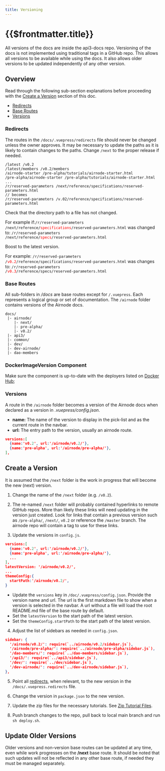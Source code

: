 ```yaml
---
title: Versioning
---
```


# {{$frontmatter.title}}

<TocHeader />
<TOC class="table-of-contents" :include-level="[2,3]" />

All versions of the docs are inside the api3-docs repo. Versioning of the docs
is not implemented using traditional tags in a GitHub repo. This allows all
versions to be available while using the docs. It also allows older versions to
be updated independently of any other version.

## Overview

Read through the following sub-section explanations before proceeding with the
[Create a Version](./versioning.md#create-a-version) section of this doc.

- [Redirects](./versioning.md#redirects)
- [Base Routes](./versioning.md#base-routes)
- [Versions](./versioning.md#versions)

### Redirects

The routes in the `/docs/.vuepress/redirects` file should never be changed
unless the owner approves. It may be necessary to update the paths as it is
likely to contain changes to the paths. Change `/next` to the proper release if
needed.

```{6-8}
/latest /v0.2
/latest/members /v0.2/members
/airnode-starter /pre-alpha/tutorials/airnode-starter.html
/pre-alpha/airnode-starter /pre-alpha/tutorials/airnode-starter.html
...
/r/reserved-parameters /next/reference/specifications/reserved-parameters.html
// becomes
/r/reserved-parameters /v.02/reference/specifications/reserved-parameters.html
```

Check that the directory path to a file has not changed.

For example if:<code>/r/reserved-parameters
/next/reference/<span style="color:red;">specifications</span>/reserved-parameters.html</code>
was changed to: <code>/r/reserved-parameters
/next/reference/<span style="color:red;">specs</span>/reserved-parameters.html</code>

Boost to the latest version.

For example: <code>/r/reserved-parameters
/<span style="color:red;">v0.2</span>/reference/specifications/reserved-parameters.html</code>
was changes to: <code>/r/reserved-parameters
/<span style="color:red;">v0.3</span>/reference/specs/reserved-parameters.html</code>

### Base Routes

All sub-folders in _/docs_ are base routes except for `/.vuepress`. Each
represents a logical group or set of documentation. The `/airnode` folder
contains versions of the Airnode docs.

```text
docs/
 |- airnode/
    |- next/
    |- pre-alpha/
    |- v0.2/
 |- api3/
 |- common/
 |- dev/
 |- dev-airnode/
 |- dao-members
```

### DockerImageVersion Component

Make sure the component is up-to-date with the deployers listed on
[Docker Hub](https://hub.docker.com/u/api3);

### Versions

A route in the `/airnode` folder becomes a version of the Airnode docs when
declared as a version in _.vuepress/config.json_.

- **name:** The name of the version to display in the pick-list and as the
  current route in the navbar.
- **url:** The entry path to the version, usually an airnode route.

```json
versions:[
  {name:'v0.2', url:'/airnode/v0.2/'},
  {name:'pre-alpha', url:'/airnode/pre-alpha/'},
],
```

## Create a Version

It is assumed that the `/next` folder is the work in progress that will become
the new (next) version.

1. Change the name of the `/next` folder (e.g. `/v0.2`).

2. The re-named `/next` folder will probably contained hyperlinks to remote
   GitHub repos. More than likely these links will need updating in the version
   just created. Look for links that contain a previous version such as
   `/pre-alpha/`, `/next/`, `v0.2` or reference the `/master` branch. The
   airnode repo will contain a tag to use for these links.

3. Update the versions in `config.js`.

```json
versions:[
  {name:'v0.2', url:'/airnode/v0.2/'},
  {name:'pre-alpha', url:'/airnode/pre-alpha/'},
  ...
],
latestVersion: '/airnode/v0.2/',
...
themeConfig:{
  startPath:'/airnode/v0.2/',
}
```

- Update the `versions` key in `/doc/.vuepress/config.json`. Provide the version
  name and url. The url is the first markdown file to show when a version is
  selected in the navbar. A url without a file will load the root README.md file
  of the base route by default.
- Set the `latestVersion` to the start path of the latest version.
- Set the `themeConfig.startPath` to the start path of the latest version.

4. Adjust the list of sidebars as needed in `config.json`.

```json
sidebar: {
  '/airnode/v0.2/': require(`../airnode/v0.2/sidebar.js`),
  '/airnode/pre-alpha/': require(`../airnode/pre-alpha/sidebar.js`),
  '/dao-members/': require(`../dao-members/sidebar.js`),
  '/api3/': require(`../api3/sidebar.js`),
  '/dev/': require(`../dev/sidebar.js`),
  '/dev-airnode/': require(`../dev-airnode/sidebar.js`),
},
```

5. Point all [redirects](versioning.md#redirects), when relevant, to the new
   version in the `/docs/.vuepress.redirects` file.

6. Change the version in `package.json` to the new version.

7. Update the zip files for the necessary tutorials. See
   [Zip Tutorial Files](./zip-files.md).

8. Push branch changes to the repo, pull back to local main branch and run
   `sh deploy.sh`.

## Update Older Versions

Older versions and non-version base routes can be updated at any time, even
while work progresses on the **/next** base route. It should be noted that such
updates will not be reflected in any other base route, if needed they must be
managed separately.
